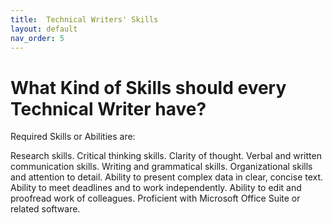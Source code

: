 ```yaml
---
title:  Technical Writers' Skills
layout: default
nav_order: 5
---
```


# What Kind of Skills should every Technical Writer have?
Required Skills or Abilities are:

Research skills.
Critical thinking skills.
Clarity of thought.
Verbal and written communication skills.
Writing and grammatical skills.
Organizational skills and attention to detail.
Ability to present complex data in clear, concise text.
Ability to meet deadlines and to work independently.
Ability to edit and proofread work of colleagues.
Proficient with Microsoft Office Suite or related software.

